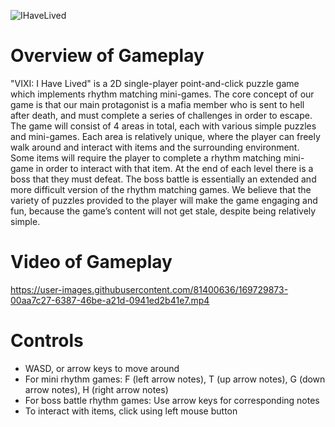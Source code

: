 ![IHaveLived](https://user-images.githubusercontent.com/81400636/169729938-b1189533-395f-4eb3-97ba-44cf2df77057.png)

# Overview of Gameplay

"VIXI: I Have Lived" is a 2D single-player point-and-click puzzle game which implements rhythm matching mini-games. The core concept of our game is that our main protagonist is a mafia member who is sent to hell after death, and must complete a series of challenges in order to escape. The game will consist of 4 areas in total, each with various simple puzzles and mini-games. Each area is relatively unique, where the player can freely walk around and interact with items and the surrounding environment. Some items will require the player to complete a rhythm matching mini-game in order to interact with that item. At the end of each level there is a boss that they must defeat. The boss battle is essentially an extended and more difficult version of the rhythm matching games. We believe that the variety of puzzles provided to the player will make the game engaging and fun, because the game’s content will not get stale, despite being relatively simple.

# Video of Gameplay

https://user-images.githubusercontent.com/81400636/169729873-00aa7c27-6387-46be-a21d-0941ed2b41e7.mp4


# Controls

* WASD, or arrow keys to move around
* For mini rhythm games: F (left arrow notes), T (up arrow notes), G (down arrow notes), H (right arrow notes)
* For boss battle rhythm games: Use arrow keys for corresponding notes
* To interact with items, click using left mouse button
